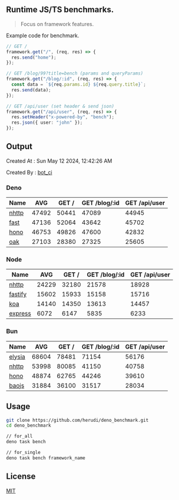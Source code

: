## Runtime JS/TS benchmarks.

> Focus on framework features.

Example code for benchmark.
```ts
// GET /
framework.get("/", (req, res) => {
  res.send("home");
});

// GET /blog/99?title=bench (params and queryParams)
framework.get("/blog/:id", (req, res) => {
  const data = `${req.params.id} ${req.query.title}`;
  res.send(data);
});

// GET /api/user (set header & send json)
framework.get("/api/user", (req, res) => {
  res.setHeader("x-powered-by", "bench");
  res.json({ user: "john" });
});
```

## Output
Created At : Sun May 12 2024, 12:42:26 AM

Created By : [bot_ci](https://github.com/herudi/deno_benchmarks/commits?author=github-actions%5Bbot%5D)


### Deno
|Name|AVG|GET /|GET /blog/:id|GET /api/user|
|----|----|----|----|----|
|[nhttp](https://github.com/nhttp/nhttp)|47492|50441|47089|44945|
|[fast](https://github.com/danteissaias/fast)|47136|52064|43642|45702|
|[hono](https://github.com/honojs/hono)|46753|49826|47600|42832|
|[oak](https://github.com/oakserver/oak)|27103|28380|27325|25605|
  


### Node
|Name|AVG|GET /|GET /blog/:id|GET /api/user|
|----|----|----|----|----|
|[nhttp](https://github.com/nhttp/nhttp)|24229|32180|21578|18928|
|[fastify](https://github.com/fastify/fastify)|15602|15933|15158|15716|
|[koa](https://github.com/koajs/koa)|14140|14350|13613|14457|
|[express](https://github.com/expressjs/express)|6072|6147|5835|6233|
  


### Bun
|Name|AVG|GET /|GET /blog/:id|GET /api/user|
|----|----|----|----|----|
|[elysia](https://github.com/elysiajs/elysia)|68604|78481|71154|56176|
|[nhttp](https://github.com/nhttp/nhttp)|53998|80085|41150|40758|
|[hono](https://github.com/honojs/hono)|48874|62765|44246|39610|
|[baojs](https://github.com/mattreid1/baojs)|31884|36100|31517|28034|
  



## Usage

```bash
git clone https://github.com/herudi/deno_benchmark.git
cd deno_benchmark

// for_all
deno task bench

// for_single
deno task bench framework_name
```

## License

[MIT](LICENSE)

